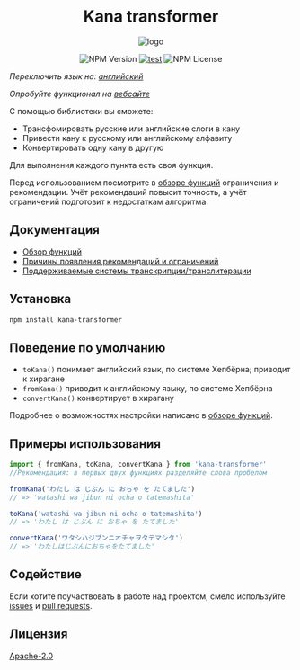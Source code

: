 <h1 align='center'>Kana transformer</h1>

<p align='center'><img src="https://raw.githubusercontent.com/18degrees/kana-transformer/main/assets/logo.png" alt='logo'/></p>

<div align='center'>

![NPM Version](https://img.shields.io/npm/v/kana-transformer) [![test](https://github.com/18degrees/kana-transformer/actions/workflows/tests.yml/badge.svg?event=push)](https://github.com/18degrees/kana-transformer/actions/workflows/tests.yml) ![NPM License](https://img.shields.io/npm/l/kana-transformer)

</div>

_Переключить язык на: [английский](readme.md)_

_Опробуйте функционал на [вебсайте](https://18degrees.github.io/kana-transformer-web/)_

С помощью библиотеки вы сможете:

- Трансфомировать русские или английские слоги в кану
- Привести кану к русскому или английскому алфавиту
- Конвертировать одну кану в другую

Для выполнения каждого пункта есть своя функция.

Перед использованием посмотрите в [обзоре функций](docs/ru/functions.md) ограничения и рекомендации. Учёт рекомендаций повысит точность, а учёт ограничений подготовит к недостаткам алгоритма.

## Документация

- [Обзор функций](docs/ru/functions.md)
- [Причины появления рекомендаций и ограничений](docs/ru/explanation.md)
- [Поддерживаемые системы транскрипции/транслитерации](docs/ru/systems.md)

## Установка

```bash
npm install kana-transformer
```

## Поведение по умолчанию

- `toKana()` понимает английский язык, по системе Хепбёрна; приводит к хирагане
- `fromKana()` приводит к английскому языку, по системе Хепбёрна
- `convertKana()` конвертирует в хирагану

Подробнее о возможностях настройки написано в [обзоре функций](docs/ru/functions.md).

## Примеры использования

```javascript
import { fromKana, toKana, convertKana } from 'kana-transformer'
//Рекомендация: в первых двух функциях разделяйте слова пробелом

fromKana('わたし は じぶん に おちゃ を たてました')
// => 'watashi wa jibun ni ocha o tatemashita'

toKana('watashi wa jibun ni ocha o tatemashita')
// => 'わたし は じぶん に おちゃ を たてました'

convertKana('ワタシハジブンニオチャヲタテマシタ')
// => 'わたしはじぶんにおちゃをたてました'
```

## Содействие

Если хотите поучаствовать в работе над проектом, смело используйте [issues](https://github.com/18degrees/kana-transformer/issues) и [pull requests](https://github.com/18degrees/kana-transformer/pulls).

## Лицензия

[Apache-2.0](LICENSE)
